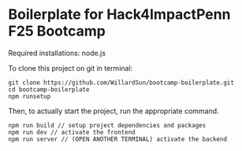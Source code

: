 # Boilerplate for Hack4ImpactPenn F25 Bootcamp

Required installations: node.js

To clone this project on git in terminal:
```
git clone https://github.com/WillardSun/bootcamp-boilerplate.git
cd bootcamp-boilerplate
npm runsetup
```

Then, to actually start the project, run the appropriate command. 
```
npm run build // setup project dependencies and packages
npm run dev // activate the frontend
npm run server // (OPEN ANOTHER TERMINAL) activate the backend
```

